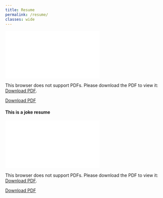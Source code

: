 ```yaml
---
title: Resume
permalink: /resume/
classes: wide
---
```

<object data="/assets/images/resume.pdf" type="application/pdf" width="1000px" height="1000px">
    <embed src="/assets/images/resume.pdf">
        <p>This browser does not support PDFs. Please download the PDF to view it: <a href="/assets/images/resume.pdf">Download PDF</a>.</p>
    </embed>
</object>

<a href="/assets/images/resume.pdf">Download PDF</a>

#### This is a joke resume

<object data="/assets/images/resume-template-fake.pdf" type="application/pdf" width="1000px" height="1000px">
    <embed src="/resume-template-fake.pdf">
        <p>This browser does not support PDFs. Please download the PDF to view it: <a href="/assets/images/resume-template-fake.pdf">Download PDF</a>.</p>
    </embed>
</object>

<a href="/assets/images/resume-template-fake.pdf">Download PDF</a>
